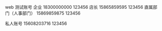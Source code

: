 
web 测试账号 
企业 18300000000 123456
店长 15865859595 123456
直属部门（人事部门） 15869859875 123456

私人账号
15608203716 123456
